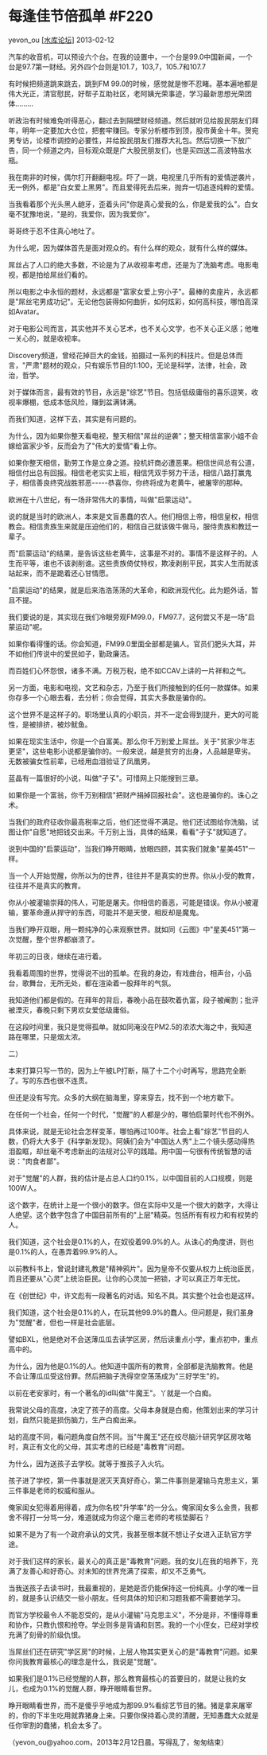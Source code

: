 # 每逢佳节倍孤单 \#F220

yevon\_ou [[水库论坛]](/) 2013-02-12

汽车的收音机，可以预设六个台。在我的设置中，一个台是99.0中国新闻，一个台是97.7第一财经。另外四个台则是101.7，103,7，105.7和107.7

有时候把频道跳来跳去，跳到FM
99.0的时候，感觉就是惨不忍睹。基本遍地都是伟大光正，清官慰民，好帮子互助社区，老阿姨光荣事迹，学习最新思想光荣团体.........

听政治有时候难免听得恶心，翻过去到隔壁财经频道。然后就听见给股民朋友们拜年，明年一定要加大仓位，把套牢赚回。专家分析楼市到顶，股市黄金十年。贺宛男专访，论楼市调控的必要性，并给股民朋友们推荐大礼包。然后切换一下放广告，同一个频道之内，目标观众既是广大股民朋友们，也是买四送二高波特盐水瓶。

我在南非的时候，偶尔打开翻翻电视。吓了一跳，电视里几乎所有的爱情逆袭片，无一例外，都是"白女爱上黑男"。而且爱得死去后来，抛弃一切追逐纯粹的爱情。

当我看着那个光头黑人龅牙，歪着头问"你是真心爱我的么，你是爱我的么"。白女毫不犹豫地说，"是的，我爱你，因为我爱你"。

哥哥终于忍不住真心地吐了。

为什么呢，因为媒体首先是面对观众的。有什么样的观众，就有什么样的媒体。

屌丝占了人口的绝大多数，不论是为了从收视率考虑，还是为了洗脑考虑。电影电视，都是拍给屌丝们看的。

所以电影之中永恒的题材，永远都是"富家女爱上穷小子"。最棒的卖座片，永远都是"屌丝宅男成功记"。无论他包装得如何曲折，如何炫彩，如何高科技，哪怕高深如Avatar。

对于电影公司而言，其实他并不关心艺术，也不关心文学，也不关心正义感；他唯一关心的，就是收视率。

Discovery频道，曾经花掉巨大的金钱，拍摄过一系列的科技片。但是总体而言，"严肃"题材的观众，只有娱乐节目的1:100，无论是科学，法律，社会，政治，哲学。

对于媒体而言，最有效的节目，永远是"综艺"节目。包括低级庸俗的喜乐逗笑，收视率爆棚，低成本低风险，赚到盆满钵满。

而我们知道，这样下去，其实是有问题的。

为什么，因为如果你整天看电视，整天相信"屌丝的逆袭"；整天相信富家小姐不会嫁给富家少爷，反而会为了"伟大的爱情"看上你。

如果你整天相信，勤劳工作是立身之道。投机奸商必遭恶果。相信世间总有公道，相信付出总有回报。相信老老实实上班，相信凭双手努力干活，相信八路打赢鬼子，相信善良终究战胜邪恶\-\-\-\--恭喜你，你终将成为老黄牛，被屠宰的那种。

欧洲在十八世纪，有一场非常伟大的事情，叫做"启蒙运动"。

说的就是当时的欧洲人，本来是文盲愚蠢的农人。他们相信上帝，相信皇权，相信教会。相信贵族生来就是压迫他们的，相信自己就该做牛做马，服侍贵族和教廷一辈子。

而"启蒙运动"的结果，是告诉这些老黄牛，这事是不对的。事情不是这样子的。人生而平等，谁也不该剥削谁。这些贵族倚仗特权，欺凌剥削平民，其实人生而就该站起来，而不是跪着还心甘情愿。

"启蒙运动"的结果，就是后来浩浩荡荡的大革命，和欧洲现代化。此为题外话，暂且不提。

我们要说的是，其实现在我们冷眼旁观FM99.0，FM97.7，这何尝又不是一场"启蒙运动"呢。

如果你看得懂的话。你会知道，FM99.0里面全部都是骗人。官员们肥头大耳，并不如他们传说中的爱民如子，勤政廉洁。

而百姓们心怀怨恨，诸多不满。万税万税，绝不如CCAV上讲的一片祥和之气。

另一方面，电影和电视，文艺和杂志，乃至于我们所接触到的任何一款媒体。如果你存多一个心眼去看，去分析；你会觉得，其实大多数是骗你的。

这个世界不是这样子的。职场里认真的小职员，并不一定会得到提升，更大的可能性，是被排挤，被炒鱿鱼。

如果在现实生活中，你是一个白富美。那么你千万别爱上屌丝。关于"贫家少年志更坚"，这些电影小说都是骗你的。一般来说，越是贫穷的出身，人品越是卑劣。无数被骗女性前辈，已经用血泪验证了凤凰男。

蓝晶有一篇很好的小说，叫做"孑孓"。可惜网上只能搜到三章。

如果你是一个富翁，你千万别相信"把财产捐掉回报社会"。这也是骗你的。诛心之术。

当我们的政府征收你最高税率之后，他们还觉得不满足。他们还试图给你洗脑，试图让你"自愿"地把钱交出来。千万别上当，具体的结果，看看"孑孓"就知道了。

说到中国的"启蒙运动"，当我们睁开眼睛，放眼四顾，其实我们就象"星美451"一样。

当一个人开始觉醒，你所以为的世界，往往并不是真实的世界。你从小受的教育，往往并不是真实的教育。

你从小被灌输崇拜的伟人，可能是屠夫。你相信的善恶，可能是错误。你从小被灌输，要革命遵从捍守的东西，可能并不是天使，相反却是魔鬼。

当我们睁开双眼，用一颗纯净的心来观察世界。就如同《云图》中"星美451"第一次觉醒，整个世界都崩溃了。

年初三的日夜，继续在进行着。

我看着周围的世界，觉得说不出的孤单。在我的身边，有戏曲台，相声台，小品台，歌舞台，无所无处，都在渲染着一股拜年的气氛。

我知道他们都是假的。在拜年的背后，春晚小品在鼓吹着仇富，段子被阉割；批评被湮灭，春晚只剩下男欢女爱低级庸俗。

在这段时间里，我只是觉得孤单。就如同淹没在PM2.5的浓浓大海之中，我知道路在哪里，只是烟太浓。

二）

本来打算只写一节的，因为上午被LP打断，隔了十二个小时再写，思路完全断了。写的东西也很不连贯。

但还是没有写完。众多的大纲在脑海里，穿来穿去，找不到一个地方歇下。

在任何一个社会，任何一个时代，"觉醒"的人都是少的，哪怕启蒙时代也不例外。

具体来说，就是无论社会怎样变革，哪怕再过100年。社会上看"综艺"节目的人数，仍将大大多于《科学新发现》。阿姨们会为"中国达人秀"上二个镜头感动得热泪盈眶，却丝毫不考虑新出的法规对公平的践踏。用中国一句很有传统智慧的话说："肉食者鄙"。

对于"觉醒"的人群，我的估计是占总人口约0.1%，以中国目前的人口规模，则是100W人。

这个数字，在统计上是一个很小的数字。但在实际中又是一个很大的数字，大得让人绝望。这个数字包含了中国目前所有的"上层"精英。包括所有有权力和有权势的人。

我们知道，这个社会是0.1%的人，在奴役着99.9%的人。从诛心的角度讲，则也是0.1%的人，在愚弄着99.9%的人。

以前教科书上，曾说封建礼教是"精神鸦片"。因为皇帝不仅要从权力上统治臣民，而且还要从"心灵"上统治臣民。让你的心灵加一把锁，才可以真正万年无忧。

在《创世纪》中，许文彪有一段著名的对话。知名不具。其实整个社会也是这样。

我们知道，这个社会是0.1%的人，在玩其他99.9%的蠢人。但问题是，我们虽身为"觉醒"者，但也一样是社会底层。

譬如BXL，他是绝对不会送薄瓜瓜去读学区房，然后读重点小学，重点初中，重点高中的。

为什么，因为他是0.1%的人。他知道中国所有的教育，全部都是洗脑教育。他是不会让薄瓜瓜受这份罪。然后把脑子洗得空空荡荡成为"三好学生"的。

以前在老安家时，有一个著名的id叫做"牛魔王"。丫就是一个白痴。

我常说父母的高度，决定了孩子的高度。父母本身就是白痴，他策划出来的学习计划，自然只能是损伤脑力，生产白痴出来。

站的高度不同，看问题角度自然不同。当"牛魔王"还在绞尽脑汁研究学区房攻略时，真正有文化的父母，其实考虑的已经是"毒教育"问题。

为什么，因为送孩子去学校。就等于推孩子入火坑。

孩子进了学校，第一件事就是泯灭天真好奇心，第二件事则是灌输马克思主义，第三件事是老师的权威和服从。

俺家闺女犯得着用得着，成为你名校"升学率"的一分么。俺家闺女多么金贵，我都舍不得打一分骂一分，难道就成为你这个瘪三老师的考核垫脚石？

如果不是为了有一个政府承认的文凭，我甚至根本就不想让子女进入正轨官方学途。

对于我们这样的家长，最关心的真正是"毒教育"问题。我的女儿在我的培养下，充满了友善心和好奇心。对未知的世界充满了探索，却又不乏勇气。

当我送孩子去读书时，我最重视的，是她是否仍能保持这一份纯真。小学的唯一目的，就是多认识结交一些小朋友。任何具体的知识和习题我都不需要她学习。

而官方学校最令人不能忍受的，是从小灌输"马克思主义"，不分是非，不懂得尊重和协作，只教仇恨和抢夺。学业则多是背诵和刻苦。我的一个小侄女，已经对学校充满了刻骨的阶级仇恨。

当屌丝们还在研究"学区房"的时候，上层人物其实更关心的是"毒教育"问题。如果你问我教育最核心的理念是什么，我说是"觉醒"。

如果我们是0.1%已经觉醒的人群，那么教育最核心的首要目的，就是让我的女儿，也成为0.1%的觉醒人群，睁开眼睛看世界。

睁开眼睛看世界，而不是傻乎乎地成为那99.9%看综艺节目的猪。猪是拿来屠宰的，你的下半生吃用就靠猪身上来。只要你保持着心灵的清醒，无知愚蠢大众就是任你宰割的蠢猪，机会太多了。

（yevon\_ou\@yahoo.com，2013年2月12日晨。写得乱了，匆匆结束）
